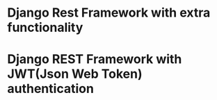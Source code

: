 # Django Rest Framework with extra functionality 

# Django REST Framework with JWT(Json Web Token) authentication
 
